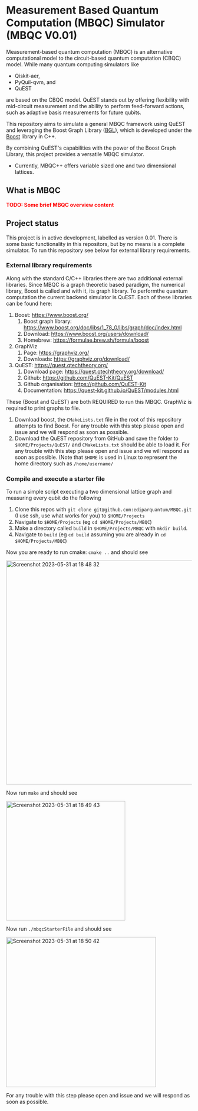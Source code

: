 # 


# Measurement Based Quantum Computation (MBQC) Simulator (MBQC V0.01)

Measurement-based quantum computation (MBQC) is an alternative computational model to the circuit-based quantum computation (CBQC) model. While many quantum computing simulators like 

+ Qiskit-aer,
+ PyQuil-qvm, and
+ QuEST 
  
are based on the CBQC model. QuEST stands out by offering flexibility with mid-circuit measurement and the ability to perform feed-forward actions, such as adaptive basis measurements for future qubits. 


This repository aims to simulate a general MBQC framework using QuEST and leveraging the Boost Graph Library ([BGL](https://www.boost.org/doc/libs/1_78_0/libs/graph/doc/index.html)), which is developed under the [Boost](https://www.boost.org/) library in C++.

By combining QuEST's capabilities with the power of the Boost Graph Library, this project provides a versatile MBQC simulator. 

+ Currently, MBQC++ offers variable sized one and two dimensional lattices.



## What is MBQC


**<span style="color:red">TODO: Some brief MBQC overview content</span>**


## Project status

This project is in active development, labelled as version 0.01. There is some basic functionality in this repositors, but by no means is a complete simulator. To run this repository see below for external library requirements.

### External library requirements

Along with the standard C/C++ libraries there are two additional external libraries. Since MBQC is a graph theoretic based paradigm, the numerical library, Boost is called and with it, its graph library. To performthe quantum computation the current backend simulator is QuEST. Each of these libraries can be found here:

1. Boost: https://www.boost.org/
    1. Boost graph library: https://www.boost.org/doc/libs/1_78_0/libs/graph/doc/index.html
    2. Download: https://www.boost.org/users/download/
    3. Homebrew: https://formulae.brew.sh/formula/boost
2. GraphViz
    1. Page: https://graphviz.org/
    2. Downloads: https://graphviz.org/download/ 
3. QuEST: https://quest.qtechtheory.org/
    1. Download page: https://quest.qtechtheory.org/download/
    2. Github: https://github.com/QuEST-Kit/QuEST
    3. Github organisation: https://github.com/QuEST-Kit
    4. Documentation: https://quest-kit.github.io/QuEST/modules.html

These (Boost and QuEST) are both REQUIRED to run this MBQC. GraphViz is required to print graphs to file.

1. Download boost, the `CMakeLists.txt` file in the root of this repository attempts to find Boost. For any trouble with this step please open and issue and we will respond as soon as possible.
2. Download the QuEST repository from GitHub and save the folder to `$HOME/Projects/QuEST/` and `CMakeLists.txt` should be able to load it. For any trouble with this step please open and issue and we will respond as soon as possible. (Note that `$HOME` is used in Linux to represent the home directory such as `/home/username/`

### Compile and execute a starter file

To run a simple script executing a two dimensional lattice graph and measuring every qubit do the following

1. Clone this repos with `git clone git@github.com:ediparquantum/MBQC.git` (I use ssh, use what works for you) to `$HOME/Projects`
2. Navigate to `$HOME/Projects` (eg `cd $HOME/Projects/MBQC`)
3. Make a directory called `build` in `$HOME/Projects/MBQC` with `mkdir build`.
4. Navigate to `build` (eg `cd build` assuming you are already in `cd $HOME/Projects/MBQC`)

Now you are ready to run cmake: `cmake ..` and should see

<img width="606" alt="Screenshot 2023-05-31 at 18 48 32" src="https://github.com/ediparquantum/MBQC/assets/19248072/e96fe87c-22da-4577-af21-4b8ee6bfe1e0">

Now run `make` and should see

<img width="323" alt="Screenshot 2023-05-31 at 18 49 43" src="https://github.com/ediparquantum/MBQC/assets/19248072/54bf8aae-a043-4ce1-97f8-7ed8db6b3cf8">

Now run `./mbqcStarterFile` and should see

<img width="406" alt="Screenshot 2023-05-31 at 18 50 42" src="https://github.com/ediparquantum/MBQC/assets/19248072/4c3b9da3-d212-49b5-b1a7-3ff77ee524ff">

For any trouble with this step please open and issue and we will respond as soon as possible.


